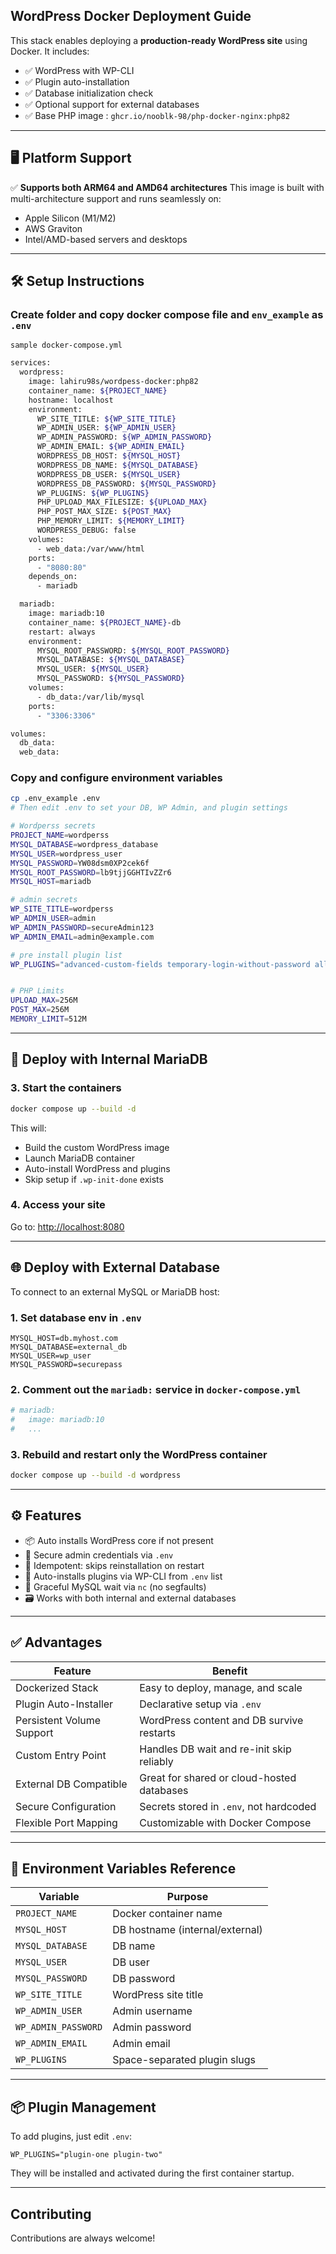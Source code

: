 ##  WordPress Docker Deployment Guide

This stack enables deploying a **production-ready WordPress site** using Docker. It includes:

* ✅ WordPress with WP-CLI
* ✅ Plugin auto-installation
* ✅ Database initialization check
* ✅ Optional support for external databases
* ✅ Base PHP image : `ghcr.io/nooblk-98/php-docker-nginx:php82`

---

## 🖥️ Platform Support

✅ **Supports both ARM64 and AMD64 architectures**
This image is built with multi-architecture support and runs seamlessly on:

* Apple Silicon (M1/M2)
* AWS Graviton
* Intel/AMD-based servers and desktops

---
## 🛠️ Setup Instructions

### Create folder  and copy docker compose file and `env_example` as `.env` 
    sample docker-compose.yml

```bash
services:
  wordpress:
    image: lahiru98s/wordpess-docker:php82
    container_name: ${PROJECT_NAME}
    hostname: localhost
    environment:
      WP_SITE_TITLE: ${WP_SITE_TITLE}
      WP_ADMIN_USER: ${WP_ADMIN_USER}
      WP_ADMIN_PASSWORD: ${WP_ADMIN_PASSWORD}
      WP_ADMIN_EMAIL: ${WP_ADMIN_EMAIL}
      WORDPRESS_DB_HOST: ${MYSQL_HOST}
      WORDPRESS_DB_NAME: ${MYSQL_DATABASE}
      WORDPRESS_DB_USER: ${MYSQL_USER}
      WORDPRESS_DB_PASSWORD: ${MYSQL_PASSWORD}
      WP_PLUGINS: ${WP_PLUGINS}
      PHP_UPLOAD_MAX_FILESIZE: ${UPLOAD_MAX}
      PHP_POST_MAX_SIZE: ${POST_MAX}
      PHP_MEMORY_LIMIT: ${MEMORY_LIMIT}
      WORDPRESS_DEBUG: false
    volumes:
      - web_data:/var/www/html
    ports:
      - "8080:80"
    depends_on:
      - mariadb

  mariadb:
    image: mariadb:10
    container_name: ${PROJECT_NAME}-db
    restart: always
    environment:
      MYSQL_ROOT_PASSWORD: ${MYSQL_ROOT_PASSWORD}
      MYSQL_DATABASE: ${MYSQL_DATABASE}
      MYSQL_USER: ${MYSQL_USER}
      MYSQL_PASSWORD: ${MYSQL_PASSWORD}
    volumes:
      - db_data:/var/lib/mysql
    ports:
      - "3306:3306"

volumes:
  db_data:
  web_data:

```

### Copy and configure environment variables

```bash
cp .env_example .env
# Then edit .env to set your DB, WP Admin, and plugin settings
```
```bash
# Wordperss secrets 
PROJECT_NAME=wordperss
MYSQL_DATABASE=wordpress_database
MYSQL_USER=wordpress_user
MYSQL_PASSWORD=YW08dsm0XP2cek6f
MYSQL_ROOT_PASSWORD=lb9tjjGGHTIvZZr6
MYSQL_HOST=mariadb

# admin secrets 
WP_SITE_TITLE=wordperss
WP_ADMIN_USER=admin
WP_ADMIN_PASSWORD=secureAdmin123
WP_ADMIN_EMAIL=admin@example.com

# pre install plugin list 
WP_PLUGINS="advanced-custom-fields temporary-login-without-password all-in-one-wp-migration"


# PHP Limits
UPLOAD_MAX=256M
POST_MAX=256M
MEMORY_LIMIT=512M

````
---

## 🔄 Deploy with Internal MariaDB

### 3. Start the containers

```bash
docker compose up --build -d
```

This will:

* Build the custom WordPress image
* Launch MariaDB container
* Auto-install WordPress and plugins
* Skip setup if `.wp-init-done` exists

### 4. Access your site

Go to: [http://localhost:8080](http://localhost:8080)

---

## 🌐 Deploy with External Database

To connect to an external MySQL or MariaDB host:

### 1. Set database env in `.env`

```env
MYSQL_HOST=db.myhost.com
MYSQL_DATABASE=external_db
MYSQL_USER=wp_user
MYSQL_PASSWORD=securepass
```

### 2. Comment out the `mariadb:` service in `docker-compose.yml`

```yaml
# mariadb:
#   image: mariadb:10
#   ...
```

### 3. Rebuild and restart only the WordPress container

```bash
docker compose up --build -d wordpress
```

---

## ⚙️ Features

* 📦 Auto installs WordPress core if not present
* 🔐 Secure admin credentials via `.env`
* 🔁 Idempotent: skips reinstallation on restart
* 🔌 Auto-installs plugins via WP-CLI from `.env` list
* 🔄 Graceful MySQL wait via `nc` (no segfaults)
* 🗃️ Works with both internal and external databases

---

## ✅ Advantages

| Feature                   | Benefit                                    |
| ------------------------- | ------------------------------------------ |
| Dockerized Stack          | Easy to deploy, manage, and scale          |
| Plugin Auto-Installer     | Declarative setup via `.env`               |
| Persistent Volume Support | WordPress content and DB survive restarts  |
| Custom Entry Point        | Handles DB wait and re-init skip reliably  |
| External DB Compatible    | Great for shared or cloud-hosted databases |
| Secure Configuration      | Secrets stored in `.env`, not hardcoded    |
| Flexible Port Mapping     | Customizable with Docker Compose           |

---

## 🧪 Environment Variables Reference

| Variable            | Purpose                         |
| ------------------- | ------------------------------- |
| `PROJECT_NAME`      | Docker container name           |
| `MYSQL_HOST`        | DB hostname (internal/external) |
| `MYSQL_DATABASE`    | DB name                         |
| `MYSQL_USER`        | DB user                         |
| `MYSQL_PASSWORD`    | DB password                     |
| `WP_SITE_TITLE`     | WordPress site title            |
| `WP_ADMIN_USER`     | Admin username                  |
| `WP_ADMIN_PASSWORD` | Admin password                  |
| `WP_ADMIN_EMAIL`    | Admin email                     |
| `WP_PLUGINS`        | Space-separated plugin slugs    |

---

## 📦 Plugin Management

To add plugins, just edit `.env`:

```env
WP_PLUGINS="plugin-one plugin-two"
```

They will be installed and activated during the first container startup.

---

## Contributing

Contributions are always welcome!

